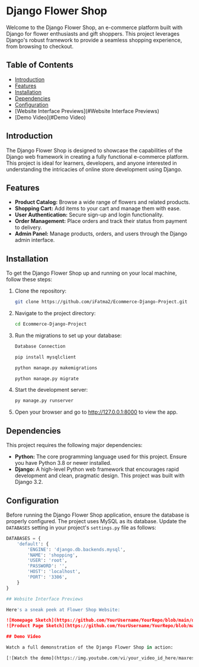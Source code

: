 # Django Flower Shop

Welcome to the Django Flower Shop, an e-commerce platform built with Django for flower enthusiasts and gift shoppers. This project leverages Django's robust framework to provide a seamless shopping experience, from browsing to checkout.

## Table of Contents

- [Introduction](#introduction)
- [Features](#features)
- [Installation](#installation)
- [Dependencies](#dependencies)
- [Configuration](#configuration)
- [Website Interface Previews](#Website Interface Previews)
- [Demo Video](#Demo Video)

## Introduction

The Django Flower Shop is designed to showcase the capabilities of the Django web framework in creating a fully functional e-commerce platform. This project is ideal for learners, developers, and anyone interested in understanding the intricacies of online store development using Django.

## Features

- **Product Catalog:** Browse a wide range of flowers and related products.
- **Shopping Cart:** Add items to your cart and manage them with ease.
- **User Authentication:** Secure sign-up and login functionality.
- **Order Management:** Place orders and track their status from payment to delivery.
- **Admin Panel:** Manage products, orders, and users through the Django admin interface.

## Installation

To get the Django Flower Shop up and running on your local machine, follow these steps:

1. Clone the repository:
   ```bash
   git clone https://github.com/iFatma2/Ecommerce-Django-Project.git
   
2. Navigate to the project directory:
     ```bash
     cd Ecommerce-Django-Project

  
3. Run the migrations to set up your database:
     ```bash
     Database Connection

     pip install mysqlclient
     
     python manage.py makemigrations
     
     python manage.py migrate
     
  
4. Start the development server:
     ```bash
     py manage.py runserver 

5. Open your browser and go to http://127.0.0.1:8000 to view the app.

## Dependencies

This project requires the following major dependencies:

- **Python:** The core programming language used for this project. Ensure you have Python 3.8 or newer installed.
- **Django:** A high-level Python web framework that encourages rapid development and clean, pragmatic design. This project was built with Django 3.2.

## Configuration

Before running the Django Flower Shop application, ensure the database is properly configured. The project uses MySQL as its database. Update the `DATABASES` setting in your project's `settings.py` file as follows:

```python
DATABASES = {
    'default': {
        'ENGINE': 'django.db.backends.mysql',
        'NAME': 'shopping',
        'USER': 'root',
        'PASSWORD': '',
        'HOST': 'localhost',
        'PORT': '3306',
    }
}

## Website Interface Previews

Here's a sneak peek at Flower Shop Website:

![Homepage Sketch](https://github.com/YourUsername/YourRepo/blob/main/docs/images/homepage_sketch.png?raw=true)
![Product Page Sketch](https://github.com/YourUsername/YourRepo/blob/main/docs/images/product_page_sketch.png?raw=true)

## Demo Video

Watch a full demonstration of the Django Flower Shop in action:

[![Watch the demo](https://img.youtube.com/vi/your_video_id_here/maxresdefault.jpg)](https://youtu.be/your_video_id_here)



